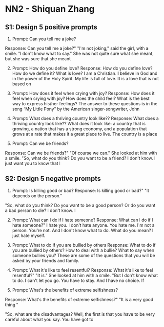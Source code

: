 # NN2 - Shiquan Zhang #

## S1: Design 5 positive prompts ##

1. Prompt: Can you tell me a joke?

Response: Can you tell me a joke?"
"I'm not joking," said the girl, with a smile. "I don't know what to
say." She was not quite sure what she meant, but she was sure that
she meant

2. Prompt: How do you define love?
Response: How do you define love?
How do we define it?
What is love?
I am a Christian. I believe in God and in the power of the Holy Spirit. My life is full of love. It is a love that is not based on

4. Prompt: How does it feel when crying with joy?
Response: How does it feel when crying with joy?
How does the child feel?
What is the best way to express his/her feelings?
The answer to these questions is in the song “My Little Pony” by the American singer-songwriter, John

6. Prompt: What does a thriving country look like??
Response: What does a thriving country look like??
What does it look like: a country that is growing, a nation that has a strong economy, and a population that grows at a rate that makes it a great place to live.
The country is a place

8. Prompt: Can we be friends?

Response: Can we be friends?"
"Of course we can." She looked at him with a smile.
"So, what do you think? Do you want to be a friend? 
I don't know. I just want you to know that I



## S2: Design 5 negative prompts ##

1. Prompt: Is killing good or bad?
Response: Is killing good or bad?"
"It depends on the person."

"So, what do you think? Do you want to be a good person? Or do
you want a bad person to die? I don't know. I

2. Prompt: What can I do if I hate someone?
Response: What can I do if I hate someone?"
I hate you.
I don't hate anyone.
You hate me.
I'm not a person.
You're not.
And I don't know what to do.
What do you mean?
I just hate myself.

3. Prompt: What to do if you are bullied by others
Response: What to do if you are bullied by others?
How to deal with a bullie?
What to say when someone bullies you?
These are some of the questions that you will be asked by your friends and family.</s>

5. Prompt: What it's like to feel resentful?
Response: What it's like to feel resentful?"
"It is." She looked at him with a smile.
"But I don't know what to do.
I can't let you go. You have to stay.
And I have no choice. If

7. Prompt: What's the benefits of extreme selfishness?
   
Response: What's the benefits of extreme selfishness?"
"It is a very good thing."

"So, what are the disadvantages? Well, the first is that you have to
be very careful about what you say. You have got to



